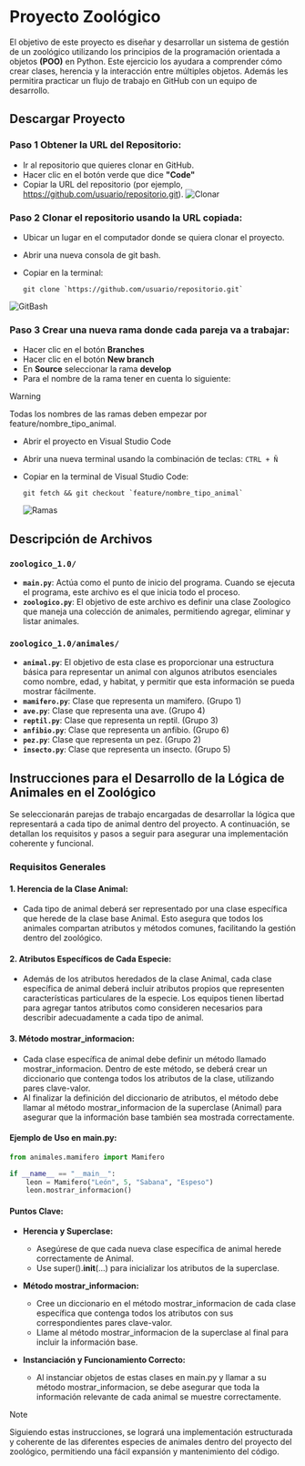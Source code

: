 
# Proyecto Zoológico

El objetivo de este proyecto es diseñar y desarrollar un sistema de gestión de un zoológico utilizando los principios de la programación orientada a objetos **(POO)** en Python. Este ejercicio los ayudara a comprender cómo crear clases, herencia y la interacción entre múltiples objetos. Además les permitira practicar un flujo de trabajo en GitHub con un equipo de desarrollo.

## Descargar Proyecto
### Paso 1 Obtener la URL del Repositorio:
- Ir al repositorio que quieres clonar en GitHub.
- Hacer clic en el botón verde que dice **"Code"**
- Copiar la URL del repositorio (por ejemplo, https://github.com/usuario/repositorio.git).
![Clonar](https://github.com/Miguel-Luis/zoologico_1.0/assets/34074599/797d3d4c-e01c-427b-bd43-29c4db9f7b47)

### Paso 2 Clonar el repositorio usando la URL copiada:
- Ubicar un lugar en el computador donde se quiera clonar el proyecto.
- Abrir una nueva consola de git bash.
- Copiar en la terminal:

  ```
  git clone `https://github.com/usuario/repositorio.git`
  ```
  
![GitBash](https://github.com/Miguel-Luis/zoologico_1.0/assets/34074599/cc21e12f-76fb-4737-8df6-3db253c89627)

### Paso 3 Crear una nueva rama donde cada pareja va a trabajar:
- Hacer clic en el botón **Branches**
- Hacer clic en el botón **New branch**
- En **Source** seleccionar la rama **develop**
- Para el nombre de la rama tener en cuenta lo siguiente:
> [!WARNING]
> Todas los nombres de las ramas deben empezar por feature/nombre_tipo_animal.
- Abrir el proyecto en Visual Studio Code
- Abrir una nueva terminal usando la combinación de teclas:
  `CTRL + Ñ`
- Copiar en la terminal de Visual Studio Code:
  
  ```
  git fetch && git checkout `feature/nombre_tipo_animal`
  ```

  ![Ramas](https://github.com/Miguel-Luis/zoologico_1.0/assets/34074599/316d5227-cf75-4df8-a873-b80188fd2bac)

## Descripción de Archivos

### `zoologico_1.0/`

- **`main.py`**: Actúa como el punto de inicio del programa. Cuando se ejecuta el programa, este archivo es el que inicia todo el proceso.
- **`zoologico.py`**: El objetivo de este archivo es definir una clase Zoologico que maneja una colección de animales, permitiendo agregar, eliminar y listar animales.


### `zoologico_1.0/animales/`
- **`animal.py`**: El objetivo de esta clase es proporcionar una estructura básica para representar un animal con algunos atributos esenciales como nombre, edad, y habitat, y permitir que esta información se pueda mostrar fácilmente.
- **`mamifero.py`**: Clase que representa un mamifero. (Grupo 1)
- **`ave.py`**: Clase que representa una ave. (Grupo 4)
- **`reptil.py`**: Clase que representa un reptil. (Grupo 3)
- **`anfibio.py`**: Clase que representa un anfibio. (Grupo 6)
- **`pez.py`**: Clase que representa un pez. (Grupo 2)
- **`insecto.py`**: Clase que representa un insecto. (Grupo 5)


## Instrucciones para el Desarrollo de la Lógica de Animales en el Zoológico
Se seleccionarán parejas de trabajo encargadas de desarrollar la lógica que representará a cada tipo de animal dentro del proyecto. A continuación, se detallan los requisitos y pasos a seguir para asegurar una implementación coherente y funcional.

### Requisitos Generales
#### 1. Herencia de la Clase Animal:
- Cada tipo de animal deberá ser representado por una clase específica que herede de la clase base Animal. Esto asegura que todos los animales compartan atributos y métodos comunes, facilitando la gestión dentro del zoológico.

#### 2. Atributos Específicos de Cada Especie:
- Además de los atributos heredados de la clase Animal, cada clase específica de animal deberá incluir atributos propios que representen características particulares de la especie. Los equipos tienen libertad para agregar tantos atributos como consideren necesarios para describir adecuadamente a cada tipo de animal.

#### 3. Método mostrar_informacion:
- Cada clase específica de animal debe definir un método llamado mostrar_informacion. Dentro de este método, se deberá crear un diccionario que contenga todos los atributos de la clase, utilizando pares clave-valor.
- Al finalizar la definición del diccionario de atributos, el método debe llamar al método mostrar_informacion de la superclase (Animal) para asegurar que la información base también sea mostrada correctamente.

#### Ejemplo de Uso en main.py:
```python
from animales.mamifero import Mamifero

if __name__ == "__main__":
    leon = Mamifero("León", 5, "Sabana", "Espeso")
    leon.mostrar_informacion()
```
#### Puntos Clave:
- **Herencia y Superclase:**
    - Asegúrese de que cada nueva clase específica de animal herede correctamente de Animal.
    - Use super().__init__(...) para inicializar los atributos de la superclase.

- **Método mostrar_informacion:**
    - Cree un diccionario en el método mostrar_informacion de cada clase específica que contenga todos los atributos con sus correspondientes pares clave-valor.
    - Llame al método mostrar_informacion de la superclase al final para incluir la información base.

- **Instanciación y Funcionamiento Correcto:**
    - Al instanciar objetos de estas clases en main.py y llamar a su método mostrar_informacion, se debe asegurar que toda la información relevante de cada animal se muestre correctamente.

> [!NOTE]
> Siguiendo estas instrucciones, se logrará una implementación estructurada y coherente de las diferentes especies de animales dentro del proyecto del zoológico, permitiendo una fácil expansión y mantenimiento del código.
